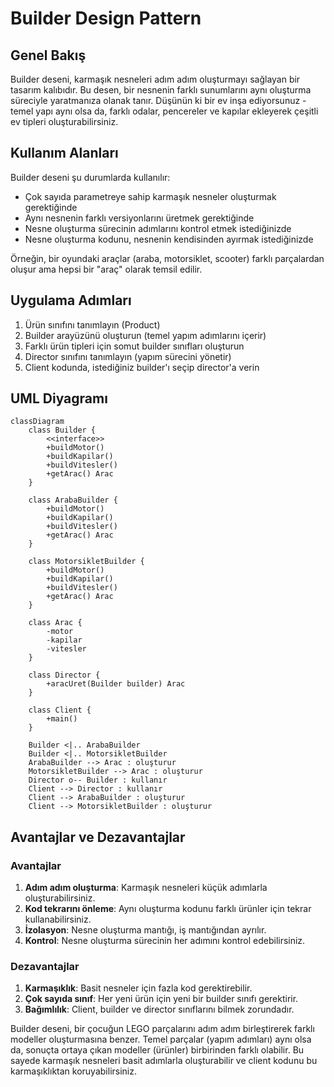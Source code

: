 # Builder Design Pattern

## Genel Bakış
Builder deseni, karmaşık nesneleri adım adım oluşturmayı sağlayan bir tasarım kalıbıdır. Bu desen, bir nesnenin farklı sunumlarını aynı oluşturma süreciyle yaratmanıza olanak tanır. Düşünün ki bir ev inşa ediyorsunuz - temel yapı aynı olsa da, farklı odalar, pencereler ve kapılar ekleyerek çeşitli ev tipleri oluşturabilirsiniz.

## Kullanım Alanları
Builder deseni şu durumlarda kullanılır:
- Çok sayıda parametreye sahip karmaşık nesneler oluşturmak gerektiğinde
- Aynı nesnenin farklı versiyonlarını üretmek gerektiğinde
- Nesne oluşturma sürecinin adımlarını kontrol etmek istediğinizde
- Nesne oluşturma kodunu, nesnenin kendisinden ayırmak istediğinizde

Örneğin, bir oyundaki araçlar (araba, motorsiklet, scooter) farklı parçalardan oluşur ama hepsi bir "araç" olarak temsil edilir.

## Uygulama Adımları
1. Ürün sınıfını tanımlayın (Product)
2. Builder arayüzünü oluşturun (temel yapım adımlarını içerir)
3. Farklı ürün tipleri için somut builder sınıfları oluşturun
4. Director sınıfını tanımlayın (yapım sürecini yönetir)
5. Client kodunda, istediğiniz builder'ı seçip director'a verin

## UML Diyagramı
```mermaid
classDiagram
    class Builder {
        <<interface>>
        +buildMotor()
        +buildKapilar()
        +buildVitesler()
        +getArac() Arac
    }
    
    class ArabaBuilder {
        +buildMotor()
        +buildKapilar()
        +buildVitesler()
        +getArac() Arac
    }
    
    class MotorsikletBuilder {
        +buildMotor()
        +buildKapilar()
        +buildVitesler()
        +getArac() Arac
    }
    
    class Arac {
        -motor
        -kapilar
        -vitesler
    }
    
    class Director {
        +aracUret(Builder builder) Arac
    }
    
    class Client {
        +main()
    }
    
    Builder <|.. ArabaBuilder
    Builder <|.. MotorsikletBuilder
    ArabaBuilder --> Arac : oluşturur
    MotorsikletBuilder --> Arac : oluşturur
    Director o-- Builder : kullanır
    Client --> Director : kullanır
    Client --> ArabaBuilder : oluşturur
    Client --> MotorsikletBuilder : oluşturur
```

## Avantajlar ve Dezavantajlar

### Avantajlar
1. **Adım adım oluşturma**: Karmaşık nesneleri küçük adımlarla oluşturabilirsiniz.
2. **Kod tekrarını önleme**: Aynı oluşturma kodunu farklı ürünler için tekrar kullanabilirsiniz.
3. **İzolasyon**: Nesne oluşturma mantığı, iş mantığından ayrılır.
4. **Kontrol**: Nesne oluşturma sürecinin her adımını kontrol edebilirsiniz.

### Dezavantajlar
1. **Karmaşıklık**: Basit nesneler için fazla kod gerektirebilir.
2. **Çok sayıda sınıf**: Her yeni ürün için yeni bir builder sınıfı gerektirir.
3. **Bağımlılık**: Client, builder ve director sınıflarını bilmek zorundadır.

Builder deseni, bir çocuğun LEGO parçalarını adım adım birleştirerek farklı modeller oluşturmasına benzer. Temel parçalar (yapım adımları) aynı olsa da, sonuçta ortaya çıkan modeller (ürünler) birbirinden farklı olabilir. Bu sayede karmaşık nesneleri basit adımlarla oluşturabilir ve client kodunu bu karmaşıklıktan koruyabilirsiniz.